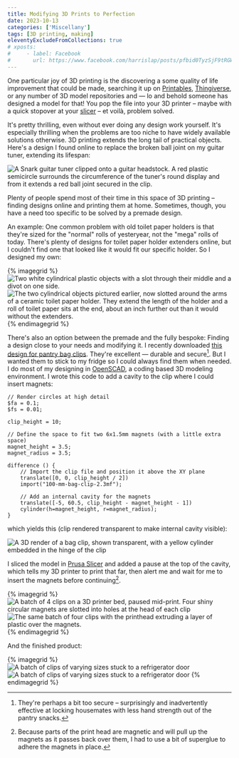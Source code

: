 ```yaml
---
title: Modifying 3D Prints to Perfection
date: 2023-10-13
categories: ['Miscellany']
tags: [3D printing, making]
eleventyExcludeFromCollections: true
# xposts:
#     - label: Facebook
#       url: https://www.facebook.com/harrislap/posts/pfbid0TyzSjF9tRGW7qCt7oE4CYZ9vNCiuKKVa8DQmJWM7AXak9G3tzt6CoCL9795perZQl
---
```


One particular joy of 3D printing is the discovering a some quality of life improvement that could be made, searching it up on [Printables][], [Thingiverse][], or any number of 3D model repositories and — lo and behold someone has designed a model for that! You pop the file into your 3D printer – maybe with a quick stopover at your [slicer][prusaslicer] – et voilà, problem solved.

[Printables]: https://www.printables.com/
[Thingiverse]: https://www.thingiverse.com/
[prusaslicer]: https://www.prusa3d.com/prusaslicer/

It's pretty thrilling, even without ever doing any design work yourself. It's especially thrilling when the problems are too niche to have widely available solutions otherwise. 3D printing extends the long tail of practical objects. Here's a design I found online to replace the broken ball joint on my guitar tuner, extending its lifespan:

![A Snark guitar tuner clipped onto a guitar headstock. A red plastic semicircle surrounds the circumference of the tuner's round display and from it extends a red ball joint secured in the clip.](../media/modifying-3d-prints/guitar-tuner.jpg)

Plenty of people spend most of their time in this space of 3D printing – finding designs online and printing them at home. Sometimes, though, you have a need too specific to be solved by a premade design.

An example: One common problem with old toilet paper holders is that they're sized for the "normal" rolls of yesteryear, not the "mega" rolls of today. There's plenty of designs for toilet paper holder extenders online, but I couldn't find one that looked like it would fit our specific holder. So I designed my own:

{% imagegrid %}
    ![Two white cylindrical plastic objects with a slot through their middle and a divot on one side.](../media/modifying-3d-prints/tp-extenders-1.jpg)
    ![The two cylindrical objects pictured earlier, now slotted around the arms of a ceramic toilet paper holder. They extend the length of the holder and a roll of toilet paper sits at the end, about an inch further out than it would without the extenders.](../media/modifying-3d-prints/tp-extenders-2.jpg)
{% endimagegrid %}

There's also an option between the premade and the fully bespoke: Finding a design close to your needs and modifying it. I recently downloaded [this design for pantry bag clips][clips]. They're excellent — durable and secure[^1]. But I wanted them to stick to my fridge so I could always find them when needed. I do most of my designing in [OpenSCAD][], a coding based 3D modeling environment. I wrote this code to add a cavity to the clip where I could insert magnets:

[clips]: https://www.printables.com/model/229538-print-in-place-bag-clip-2-parametric/
[OpenSCAD]: https://openscad.org/

```scad
// Render circles at high detail
$fa = 0.1;
$fs = 0.01;

clip_height = 10;

// Define the space to fit two 6x1.5mm magnets (with a little extra space)
magnet_height = 3.5;
magnet_radius = 3.5;

difference () {
    // Import the clip file and position it above the XY plane
    translate([0, 0, clip_height / 2])
    import("100-mm-bag-clip-2.3mf");

    // Add an internal cavity for the magnets
    translate([-5, 60.5, clip_height - magnet_height - 1])
    cylinder(h=magnet_height, r=magnet_radius);
}
```

which yields this (clip rendered transparent to make internal cavity visible):

![A 3D render of a bag clip, shown transparent, with a yellow cylinder embedded in the hinge of the clip](../media/modifying-3d-prints/clip-render.png)

I sliced the model in [Prusa Slicer][prusaslicer] and added a pause at the top of the cavity, which tells my 3D printer to print that far, then alert me and wait for me to insert the magnets before continuing[^2].

{% imagegrid %}
    ![A batch of 4 clips on a 3D printer bed, paused mid-print. Four shiny circular magnets are slotted into holes at the head of each clip](../media/modifying-3d-prints/clips-paused.jpg)
    ![The same batch of four clips with the printhead extruding a layer of plastic over the magnets.](../media/modifying-3d-prints/clips-closing.jpg)
{% endimagegrid %}

And the finished product:

{% imagegrid %}
    ![A batch of clips of varying sizes stuck to a refrigerator door](../media/modifying-3d-prints/clips-fridge.jpg)
    ![A batch of clips of varying sizes stuck to a refrigerator door](../media/modifying-3d-prints/clip-bag.jpg)
{% endimagegrid %}

[clips]: https://www.printables.com/model/229538-print-in-place-bag-clip-2-parametric/comments/1151095

[^1]: They're perhaps a bit too secure – surprisingly and inadvertently effective at locking housemates with less hand strength out of the pantry snacks.
[^2]: Because parts of the print head are magnetic and will pull up the magnets as it passes back over them, I had to use a bit of superglue to adhere the magnets in place.
